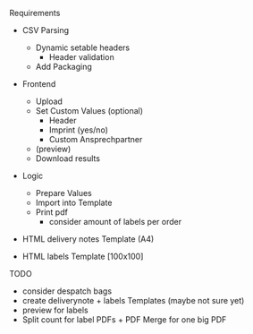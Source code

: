 Requirements
- CSV Parsing
    - Dynamic setable headers
        - Header validation
    - Add Packaging

- Frontend
    - Upload 
    - Set Custom Values (optional)
        - Header
        - Imprint (yes/no)
        - Custom Ansprechpartner
    - (preview)
    - Download results
    
- Logic
    - Prepare Values
    - Import into Template
    - Print pdf 
        -  consider amount of labels per order

- HTML delivery notes Template (A4)
- HTML labels Template [100x100]

TODO
- consider despatch bags 
- create deliverynote + labels Templates (maybe not sure yet)
- preview for labels
- Split count for label PDFs + PDF Merge for one big PDF 